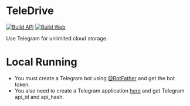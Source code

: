 # TeleDrive

[![Build API](https://github.com/RashadAnsari/TeleDrive/actions/workflows/build-api.yml/badge.svg?branch=master)](https://github.com/RashadAnsari/TeleDrive/actions/workflows/build-api.yml)
[![Build Web](https://github.com/RashadAnsari/TeleDrive/actions/workflows/build-web.yml/badge.svg?branch=master)](https://github.com/RashadAnsari/TeleDrive/actions/workflows/build-web.yml)

Use Telegram for unlimited cloud storage.

# Local Running

* You must create a Telegram bot using [@BotFather](https://t.me/BotFather) and get the bot token.
* You also need to create a Telegram application [here](https://my.telegram.org/) and get Telegram api_id and api_hash.
